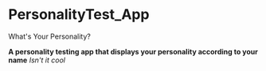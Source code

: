 # PersonalityTest_App
What's Your Personality?

**A personality testing app that displays your personality according to your name**
_Isn't it cool_
